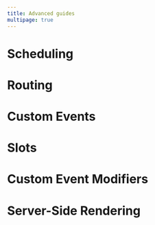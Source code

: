 ```yaml
---
title: Advanced guides
multipage: true
---
```


# Scheduling

# Routing

# Custom Events

# Slots

# Custom Event Modifiers

# Server-Side Rendering